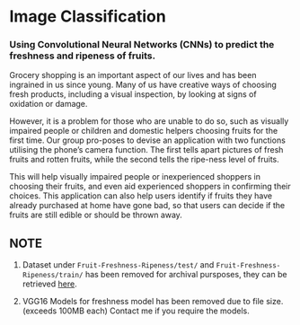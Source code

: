 # Image Classification

### Using Convolutional Neural Networks (CNNs) to predict the freshness and ripeness of fruits.

Grocery shopping is an important aspect of our lives and has been ingrained in us since young. Many of us have creative ways of choosing fresh products, including a visual inspection, by looking at signs of oxidation or damage.

However, it is a problem for those who are unable to do so, such as visually impaired people or children and domestic helpers choosing fruits for the first time. Our group pro-poses to devise an application with two functions utilising the phone’s camera function. The first tells apart pictures of fresh fruits and rotten fruits, while the second tells the ripe-ness level of fruits.

This will help visually impaired people or inexperienced shoppers in choosing their fruits, and even aid experienced shoppers in confirming their choices. This application can also help users identify if fruits they have already purchased at home have gone bad, so that users can decide if the fruits are still edible or should be thrown away.

## NOTE
1. Dataset under `Fruit-Freshness-Ripeness/test/` and `Fruit-Freshness-Ripeness/train/` has been removed for archival pursposes, they can be retrieved [here](https://www.kaggle.com/sriramr/fruits-fresh-and-rotten-for-classification).

2. VGG16 Models for freshness model has been removed due to file size. (exceeds 100MB each) Contact me if you require the models.
